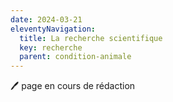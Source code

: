 ```yaml
---
date: 2024-03-21
eleventyNavigation:
  title: La recherche scientifique
  key: recherche
  parent: condition-animale
---
```


🖊️ page en cours de rédaction
